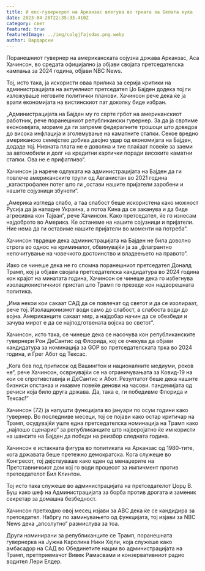 ```yaml
---
title: И екс-гувернерот на Арканзас влегува во трката за Белата куќа
date: 2023-04-26T22:35:33.410Z
category: свет
featured: true
featuredImage: ../img/colgjfajsdas.png.webp
author: Вардарски
---
```


Поранешниот гувернер на американската сојузна држава Арканзас, Аса Хачинсон, во средата официјално ја објави својата претседателска кампања за 2024 година, објави NBC News.

Тој, исто така, ја искористи оваа прилика за серија критики на администрацијата на актуелниот претседател Џо Бајден додека тој ги изложуваше неговите политички планови. Хачинсон рече дека ќе ја врати економијата на вистинскиот пат доколку биде избран.

„Администрацијата на Бајден му го сврте грбот на американскиот работник, рече поранешниот републикански гувернер. За да ја свртиме економијата, мораме да ги запреме федералните трошоци што доведоа до висока инфлација и зголемување на каматните стапки. Секое вредно американско семејство добива двојно удар од економијата на Бајден, додаде тој. Нивната плата не е доволна и тие плаќаат повеќе за заеми за автомобили и долг на кредитни картички поради високите каматни стапки. Ова не е прифатливо“.

Хачинсон ја нарече одлуката на администрацијата на Бајден да ги повлече американските трупи од Авганистан во 2021 година „катастрофален потег што ги „остави нашите пријатели заробени и нашите сојузници збунети“.

„Америка изгледа слабо, а таа слабост беше искористена како можност Русија да ја нападне Украина, а потоа Кина да се заканува и да биде агресивна кон Тајван“, рече Хачинсон. Како претседател, ќе го изнесам најдоброто во Америка. Ќе останеме на нашите сојузници и пријатели. Ние нема да ги оставиме нашите пријатели во моменти на потреба“.

Хачинсон тврдеше дека администрацијата на Бајден не била доволно строга во однос на криминалот, обвинувајќи ја за „флагрантно непочитување на човечкото достоинство и владеењето на правото“.

Иако се чинеше дека не го спомна поранешниот претседател Доналд Трамп, кој ја објави својата претседателска кандидатура во 2024 година кон крајот на минатата година, Хачинсон се чинеше дека го избегнува изолационистичкиот пристап што Трамп го презеде кон надворешната политика.

„Има некои кои сакаат САД да се повлечат од светот и да се изолираат, рече тој. Изолационизмот води само до слабост, а слабоста води до војна. Американците сакаат мир, а најдобар начин да се обезбеди и зачува мирот е да се најподготвената војска во светот“.

Хачинсон, исто така, се чинеше дека се насочува кон републиканските гувернери Рон ДеСантис од Флорида, кој се очекува да објави кандидатура за номинација за GOP во претседателската трка во 2024 година, и Грег Абот од Тексас.

„Кога бев под притисок од Вашингтон и националните медиуми, реков не“, рече Хачинсон, осврнувајќи се на ограничувањата за Ковид-19 на кои се спротивставија и ДеСантис и Абот. Резултатот беше дека нашите бизниси опстанаа и имавме повеќе денови на часови. пандемијата од речиси која било друга држава. Да, така е, ги победивме Флорида и Тексас!“

Хачинсон (72) ја напушти функцијата во јануари по осум години како гувернер. Во последниве месеци, тој се појави како остар критичар на Трамп, осудувајќи уште една претседателска номинација на Трамп како „најлошо сценарио“ за републиканците што најверојатно ќе им користи на шансите на Бајден да победи на реизбор следната година.

Хачинсон е истакната фигура во политиката на Арканзас од 1980-тите, кога државата беше претежно демократска. Кога служеше во Конгресот, тој дејствуваше како еден од менаџерите на Претставничкиот дом кој го води процесот за импичмент против претседателот Бил Клинтон.

Тој исто така служеше во администрацијата на претседателот Џорџ В. Буш како шеф на Администрацијата за борба против дрогата и заменик секретар за домашна безбедност.

Хачинсон претходно овој месец изјави за ABC дека ќе се кандидира за претседател. Набргу по заминувањето од функцијата, тој изјави за NBC News дека „апсолутно“ размислува за тоа.

Други номинирани за републиканците се Трамп, поранешната гувернерка на Јужна Каролина Ники Хејли, која служеше како амбасадор на САД во Обединетите нации во администрацијата на Трамп, претприемачот Вивек Рамасвами и конзервативниот радио водител Лери Елдер.
